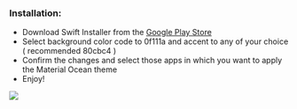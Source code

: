 ### Installation:

- Download Swift Installer from the [Google Play Store](https://play.google.com/store/apps/details?id=com.brit.swiftinstaller)
- Select background color code to  0f111a and accent to any of your choice ( recommended 80cbc4 )
- Confirm the changes and select those apps in which you want to apply the Material Ocean theme
- Enjoy!

![](MaterialOcean.gif)
